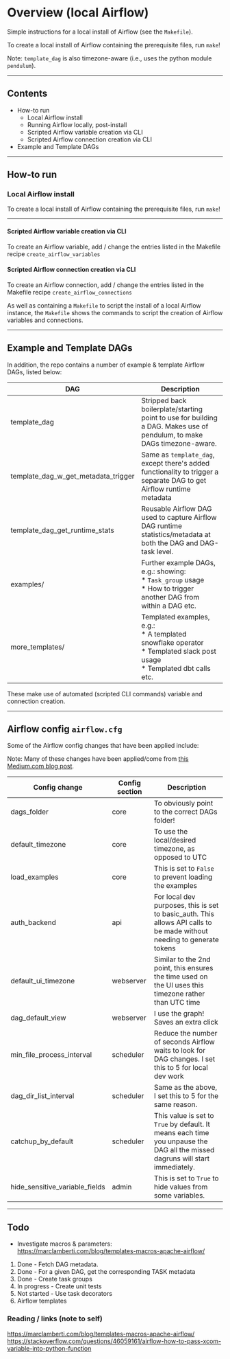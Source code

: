 # Overview (local Airflow)

Simple instructions for a local install of Airflow (see the `Makefile`).

To create a local install of Airflow containing the prerequisite files, run `make`!

Note: `template_dag` is also timezone-aware (i.e., uses the python module `pendulum`).

---

## Contents

* How-to run
    * Local Airflow install
    * Running Airflow locally, post-install
    * Scripted Airflow variable creation via CLI
    * Scripted Airflow connection creation via CLI
* Example and Template DAGs

---

## How-to run

### Local Airflow install

To create a local install of Airflow containing the prerequisite files, run `make`!

---

#### Scripted Airflow variable creation via CLI

To create an Airflow variable, add / change the entries listed in the Makefile recipe `create_airflow_variables`

#### Scripted Airflow connection creation via CLI

To create an Airflow connection, add / change the entries listed in the Makefile recipe `create_airflow_connections`

As well as containing a `Makefile` to script the install of a local Airflow instance, the `Makefile` shows the commands to script the creation of Airflow variables and connections.

---

## Example and Template DAGs

In addition, the repo contains a number of example & template Airflow DAGs, listed below:

| DAG | Description                  |
| -------| -----------------------------|
| template_dag | Stripped back boilerplate/starting point to use for building a DAG. Makes use of pendulum, to make DAGs timezone-aware. |
| template_dag_w_get_metadata_trigger | Same as `template_dag`, except there's added functionality to trigger a separate DAG to get Airflow runtime metadata |
| template_dag_get_runtime_stats | Reusable Airflow DAG used to capture Airflow DAG runtime statistics/metadata at both the DAG and DAG-task level. |
| examples/ | Further example DAGs, e.g.: showing:<br/>* `Task_group` usage<br/>* How to trigger another DAG from within a DAG etc. |
| more_templates/ | Templated examples, e.g.:<br/>* A templated snowflake operator<br/>* Templated slack post usage<br/>* Templated dbt calls etc. |

These make use of automated (scripted CLI commands) variable and connection creation.

---

## Airflow config `airflow.cfg`

Some of the Airflow config changes that have been applied include:

Note: Many of these changes have been applied/come from [this Medium.com blog post](https://medium.com/@agordienko/apache-airflow-cheatsheet-205f82d6edda).

| Config change | Config section | Description                  |
| -------| -----------------------------| ---- |
| dags_folder | core | To obviously point to the correct DAGs folder! |
| default_timezone | core | To use the local/desired timezone, as opposed to UTC |
| load_examples | core | This is set to `False` to prevent loading the examples |
| auth_backend | api | For local dev purposes, this is set to basic_auth. This allows API calls to be made without needing to generate tokens |
| default_ui_timezone | webserver | Similar to the 2nd point, this ensures the time used on the UI uses this timezone rather than UTC time |
| dag_default_view | webserver | I use the graph! Saves an extra click |
| min_file_process_interval | scheduler | Reduce the number of seconds Airflow waits to look for DAG changes. I set this to 5 for local dev work |
| dag_dir_list_interval | scheduler | Same as the above, I set this to 5 for the same reason. |
| catchup_by_default | scheduler | This value is set to `True` by default.  It means each time you unpause the DAG all the missed dagruns will start immediately. |
| hide_sensitive_variable_fields | admin | This is set to `True` to hide values from some variables. |

---

## Todo

* Investigate macros & parameters: https://marclamberti.com/blog/templates-macros-apache-airflow/

1. Done - Fetch DAG metadata.
2. Done - For a given DAG, get the corresponding TASK metadata
3. Done - Create task groups
4. In progress - Create unit tests
4. Not started - Use task decorators
5. Airflow templates

### Reading / links (note to self)

https://marclamberti.com/blog/templates-macros-apache-airflow/
https://stackoverflow.com/questions/46059161/airflow-how-to-pass-xcom-variable-into-python-function
